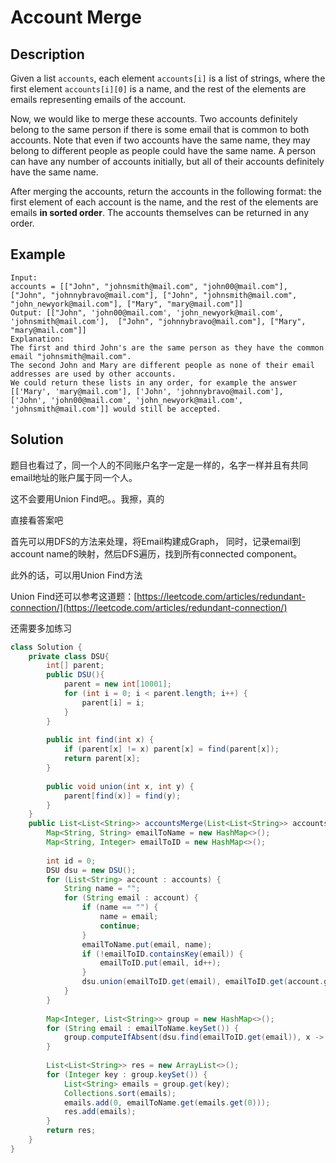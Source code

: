 # Account Merge

## Description

Given a list `accounts`, each element `accounts[i]` is a list of strings, where the first element `accounts[i][0]` is a name, and the rest of the elements are emails representing emails of the account.

Now, we would like to merge these accounts. Two accounts definitely belong to the same person if there is some email that is common to both accounts. Note that even if two accounts have the same name, they may belong to different people as people could have the same name. A person can have any number of accounts initially, but all of their accounts definitely have the same name.

After merging the accounts, return the accounts in the following format: the first element of each account is the name, and the rest of the elements are emails **in sorted order**. The accounts themselves can be returned in any order.

## Example

```text
Input: 
accounts = [["John", "johnsmith@mail.com", "john00@mail.com"], ["John", "johnnybravo@mail.com"], ["John", "johnsmith@mail.com", "john_newyork@mail.com"], ["Mary", "mary@mail.com"]]
Output: [["John", 'john00@mail.com', 'john_newyork@mail.com', 'johnsmith@mail.com'],  ["John", "johnnybravo@mail.com"], ["Mary", "mary@mail.com"]]
Explanation: 
The first and third John's are the same person as they have the common email "johnsmith@mail.com".
The second John and Mary are different people as none of their email addresses are used by other accounts.
We could return these lists in any order, for example the answer [['Mary', 'mary@mail.com'], ['John', 'johnnybravo@mail.com'], 
['John', 'john00@mail.com', 'john_newyork@mail.com', 'johnsmith@mail.com']] would still be accepted.
```

## Solution

题目也看过了，同一个人的不同账户名字一定是一样的，名字一样并且有共同email地址的账户属于同一个人。

这不会要用Union Find吧。。我擦，真的

直接看答案吧

首先可以用DFS的方法来处理，将Email构建成Graph， 同时，记录email到account name的映射，然后DFS遍历，找到所有connected component。

此外的话，可以用Union Find方法

Union Find还可以参考这道题：[https://leetcode.com/articles/redundant-connection/](https://leetcode.com/articles/redundant-connection/)

还需要多加练习

```java
class Solution {
    private class DSU{
        int[] parent;
        public DSU(){
            parent = new int[10001];
            for (int i = 0; i < parent.length; i++) {
                parent[i] = i;
            }
        }
        
        public int find(int x) {
            if (parent[x] != x) parent[x] = find(parent[x]);
            return parent[x];
        }
        
        public void union(int x, int y) {
            parent[find(x)] = find(y);
        }
    }
    public List<List<String>> accountsMerge(List<List<String>> accounts) {
        Map<String, String> emailToName = new HashMap<>();
        Map<String, Integer> emailToID = new HashMap<>();
        
        int id = 0;
        DSU dsu = new DSU();
        for (List<String> account : accounts) {
            String name = "";
            for (String email : account) {
                if (name == "") {
                    name = email;
                    continue;
                }
                emailToName.put(email, name);
                if (!emailToID.containsKey(email)) {
                    emailToID.put(email, id++);
                }
                dsu.union(emailToID.get(email), emailToID.get(account.get(1)));
            }
        }
        
        Map<Integer, List<String>> group = new HashMap<>();
        for (String email : emailToName.keySet()) {
            group.computeIfAbsent(dsu.find(emailToID.get(email)), x -> new ArrayList<>()).add(email);
        }
        
        List<List<String>> res = new ArrayList<>();
        for (Integer key : group.keySet()) {
            List<String> emails = group.get(key);
            Collections.sort(emails);
            emails.add(0, emailToName.get(emails.get(0)));
            res.add(emails);
        }
        return res;
    }
}
```

